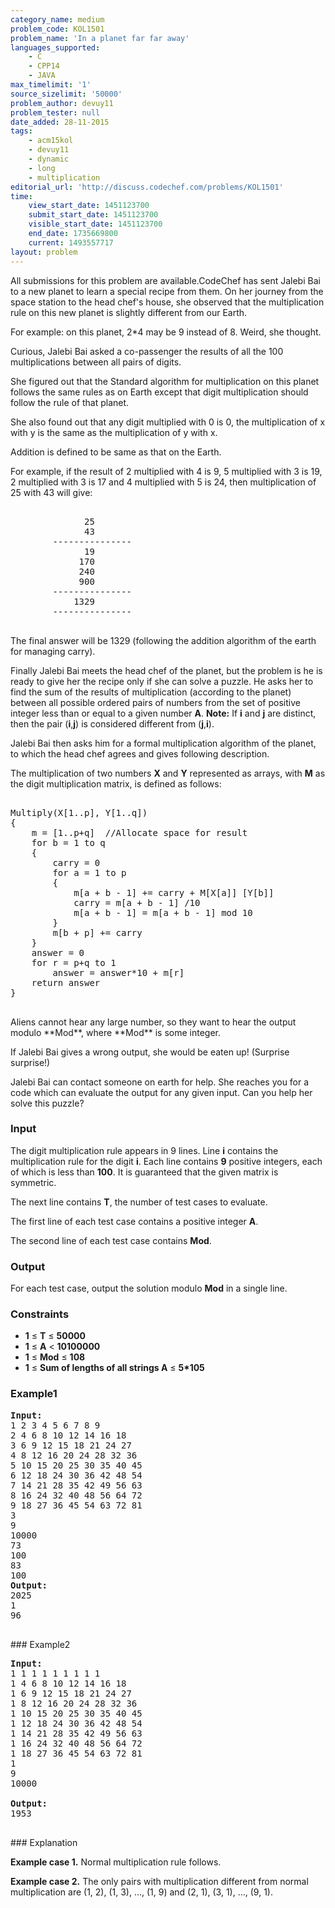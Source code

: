 ```yaml
---
category_name: medium
problem_code: KOL1501
problem_name: 'In a planet far far away'
languages_supported:
    - C
    - CPP14
    - JAVA
max_timelimit: '1'
source_sizelimit: '50000'
problem_author: devuy11
problem_tester: null
date_added: 28-11-2015
tags:
    - acm15kol
    - devuy11
    - dynamic
    - long
    - multiplication
editorial_url: 'http://discuss.codechef.com/problems/KOL1501'
time:
    view_start_date: 1451123700
    submit_start_date: 1451123700
    visible_start_date: 1451123700
    end_date: 1735669800
    current: 1493557717
layout: problem
---
```

All submissions for this problem are available.CodeChef has sent Jalebi Bai to a new planet to learn a special recipe from them. On her journey from the space station to the head chef's house, she observed that the multiplication rule on this new planet is slightly different from our Earth.

For example: on this planet, 2\*4 may be 9 instead of 8. Weird, she thought.

Curious, Jalebi Bai asked a co-passenger the results of all the 100 multiplications between all pairs of digits.

She figured out that the Standard algorithm for multiplication on this planet follows the same rules as on Earth except that digit multiplication should follow the rule of that planet.

She also found out that any digit multiplied with 0 is 0, the multiplication of x with y is the same as the multiplication of y with x.

Addition is defined to be same as that on the Earth.

For example, if the result of 2 multiplied with 4 is 9, 5 multiplied with 3 is 19, 2 multiplied with 3 is 17 and 4 multiplied with 5 is 24, then multiplication of 25 with 43 will give:

<pre><tt>
			  25
			  43
		---------------
			  19
			 170
			 240
			 900
		---------------
			1329
		---------------
</tt>
</pre>The final answer will be 1329 (following the addition algorithm of the earth for managing carry).
Finally Jalebi Bai meets the head chef of the planet, but the problem is he is ready to give her the recipe only if she can solve a puzzle. He asks her to find the sum of the results of multiplication (according to the planet) between all possible ordered pairs of numbers from the set of positive integer less than or equal to a given number **A**. **Note:** If **i** and **j** are distinct, then the pair (**i**,**j**) is considered different from (**j**,**i**).

Jalebi Bai then asks him for a formal multiplication algorithm of the planet, to which the head chef agrees and gives following description.

The multiplication of two numbers **X** and **Y** represented as arrays, with **M** as the digit multiplication matrix, is defined as follows:

<pre><tt>
Multiply(X[1..p], Y[1..q])
{
    m = [1..p+q]  //Allocate space for result
    for b = 1 to q
    {
        carry = 0
        for a = 1 to p
        {
            m[a + b - 1] += carry + M[X[a]] [Y[b]]
            carry = m[a + b - 1] /10
            m[a + b - 1] = m[a + b - 1] mod 10
        }
        m[b + p] += carry
    }
    answer = 0
    for r = p+q to 1
        answer = answer*10 + m[r]
    return answer
}
</tt>
</pre>Aliens cannot hear any large number, so they want to hear the output modulo **Mod**, where **Mod** is some integer.
If Jalebi Bai gives a wrong output, she would be eaten up! (Surprise surprise!)

Jalebi Bai can contact someone on earth for help. She reaches you for a code which can evaluate the output for any given input. Can you help her solve this puzzle?

### Input

The digit multiplication rule appears in 9 lines. Line **i** contains the multiplication rule for the digit **i**. Each line contains **9** positive integers, each of which is less than **100**. It is guaranteed that the given matrix is symmetric.

The next line contains **T**, the number of test cases to evaluate.

The first line of each test case contains a positive integer **A**.

The second line of each test case contains **Mod**.

### Output

For each test case, output the solution modulo **Mod** in a single line.

### Constraints

- **1** ≤ **T** ≤ **50000**
- **1** ≤ **A** < **10100000**
- **1** ≤ **Mod** ≤ **108**
- **1** ≤ **Sum of lengths of all strings A** ≤ **5\*105**

### Example1

<pre><b>Input:</b>
1 2 3 4 5 6 7 8 9
2 4 6 8 10 12 14 16 18
3 6 9 12 15 18 21 24 27
4 8 12 16 20 24 28 32 36
5 10 15 20 25 30 35 40 45
6 12 18 24 30 36 42 48 54
7 14 21 28 35 42 49 56 63
8 16 24 32 40 48 56 64 72
9 18 27 36 45 54 63 72 81
3
9
10000
73
100
83
100
<b>Output:</b>
2025
1
96

</pre>### Example2
<pre><b>Input:</b>
1 1 1 1 1 1 1 1 1
1 4 6 8 10 12 14 16 18
1 6 9 12 15 18 21 24 27
1 8 12 16 20 24 28 32 36
1 10 15 20 25 30 35 40 45
1 12 18 24 30 36 42 48 54
1 14 21 28 35 42 49 56 63
1 16 24 32 40 48 56 64 72
1 18 27 36 45 54 63 72 81
1
9
10000

<b>Output:</b>
1953

</pre>### Explanation
**Example case 1.** Normal multiplication rule follows.

**Example case 2.** The only pairs with multiplication different from normal multiplication are (1, 2), (1, 3), ..., (1, 9) and (2, 1), (3, 1), ..., (9, 1).
